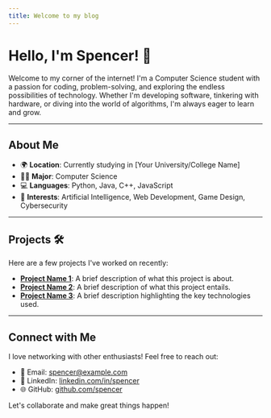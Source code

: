```yaml
---
title: Welcome to my blog
---
```






# Hello, I'm Spencer! 👋

Welcome to my corner of the internet! I'm a Computer Science student with a passion for coding, problem-solving, and exploring the endless possibilities of technology. Whether I'm developing software, tinkering with hardware, or diving into the world of algorithms, I'm always eager to learn and grow.

---

## About Me

- 🌍 **Location**: Currently studying in [Your University/College Name]
- 👨‍🎓 **Major**: Computer Science
- 💻 **Languages**: Python, Java, C++, JavaScript
- 🚀 **Interests**: Artificial Intelligence, Web Development, Game Design, Cybersecurity

---

## Projects 🛠️

Here are a few projects I've worked on recently:

- **[Project Name 1](#)**: A brief description of what this project is about.
- **[Project Name 2](#)**: A brief description of what this project entails.
- **[Project Name 3](#)**: A brief description highlighting the key technologies used.

---

## Connect with Me

I love networking with other enthusiasts! Feel free to reach out:

- 📧 Email: [spencer@example.com](mailto:spencer@example.com)
- 🔗 LinkedIn: [linkedin.com/in/spencer](https://linkedin.com/in/spencer)
- 🌐 GitHub: [github.com/spencer](https://github.com/spencer)

Let's collaborate and make great things happen!
